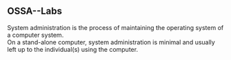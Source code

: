 ## OSSA--Labs

System administration is the process of maintaining the operating system of a computer system.  
On a stand-alone computer, system administration is minimal and usually left up to the individual(s) using the computer.   
